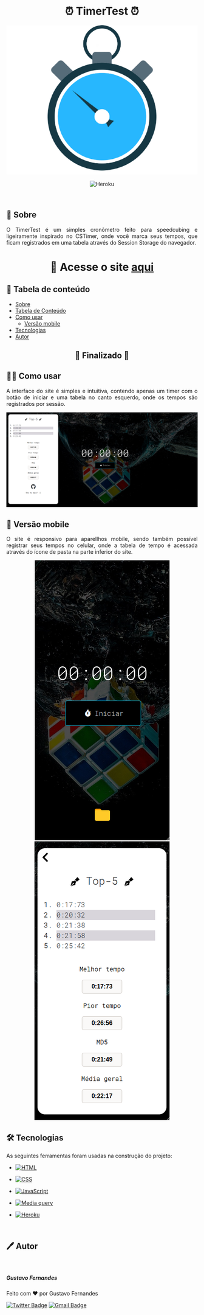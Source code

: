 <h1 align = "center">⏰ TimerTest ⏰</h1>

<p align = "center">
  <img src = "assets/logoCronometro.png">
</p>

<div align="center">
  
![Heroku](https://heroku-badge.herokuapp.com/?app=heroku-badge&style=flat)

</div>

<br>

## 📘 Sobre

<p align = "justify">O TimerTest é um simples cronômetro feito para speedcubing  e ligeiramente inspirado no CSTimer, onde você marca seus tempos, que ficam registrados em uma tabela através do Session Storage do navegador.</p>

<h1 align = "center">📎 Acesse o site <a href="https://timertestjs.herokuapp.com/">aqui</a></h1>

## 📝 Tabela de conteúdo

<!--ts-->
   * [Sobre](https://github.com/gust-f/TimerTest/blob/main/README.md#-sobre)
   * [Tabela de Conteúdo](https://github.com/gust-f/TimerTest/blob/main/README.md#-tabela-de-conte%C3%BAdo)
   * [Como usar](https://github.com/gust-f/TimerTest/blob/main/README.md#-como-usar)
      * [Versão mobile](https://github.com/gust-f/TimerTest/blob/main/README.md#-vers%C3%A3o-mobile)
   * [Tecnologias](https://github.com/gust-f/TimerTest/blob/main/README.md#%EF%B8%8F-tecnologias)
   * [Autor](https://github.com/gust-f/TimerTest/blob/main/README.md#%EF%B8%8F-autor)
<!--te-->

<h2 align="center"> 🚧  Finalizado  🚧</h4>

## 👨‍💻 Como usar

<p align = "justify">A interface do site é simples e intuitiva, contendo apenas um timer com o botão de iniciar e uma tabela no canto esquerdo, onde os tempos são registrados por sessão.</p>

<center><img src = "assets/siteDesktop.png"></center>

## 📱 Versão mobile

<p align = "justify">O site é responsivo para aparellhos mobile, sendo também possível registrar seus tempos no celular, onde a tabela de tempo é acessada através do ícone de pasta na parte inferior do site.</p>

<center><img src = "assets/siteMobile.png"></center>
<center><img src = "assets/siteMobile2.png"></center>

## 🛠️ Tecnologias

<p>As seguintes ferramentas foram usadas na construção do projeto:</p>

- [<img src="https://img.icons8.com/color/48/000000/html-5.png" title = "HTML"/>](https://devdocs.io/html/)

-  [<img src="https://img.icons8.com/color/48/000000/css3.png" title = "CSS"/>](https://devdocs.io/css/)

-   [<img src="https://img.icons8.com/color/48/000000/javascript.png" title = "JavaScript"/>](https://developer.mozilla.org/pt-BR/docs/Web/Javascript)

-  [<img src="https://img.icons8.com/color/48/000000/smartphone.png" title = "Media query"/>](https://developer.mozilla.org/pt-BR/docs/Web/CSS/Media_Queries/Using_media_queries)

-  [<img src="https://img.icons8.com/color/48/000000/heroku.png" title = "Heroku"/>](www.heroku.com)

<br>

## 🖊️ Autor

 <img style="border-radius: 50%;" src="https://avatars.githubusercontent.com/u/63157775?s=400&u=2f089fee42f3123d59ac7d6bdff2f384280514c7&v=4" width="100px;" alt=""/>
 
 <sub><b><h5>Gustavo Fernandes</h5></b></sub> 

Feito com ❤️ por Gustavo Fernandes

[![Twitter Badge](https://img.shields.io/badge/-@gust_f_b-1ca0f1?style=flat-square&labelColor=1ca0f1&logo=twitter&logoColor=white&link=https://twitter.com/gust_f_b)](https://twitter.com/gust_f_b)
[![Gmail Badge](https://img.shields.io/badge/-gustavo63693@gmail.com-c14438?style=flat-square&logo=Gmail&logoColor=white&link=mailto:gustavo63693@gmail.com)](mailto:gustavo63693@gmail.com)
